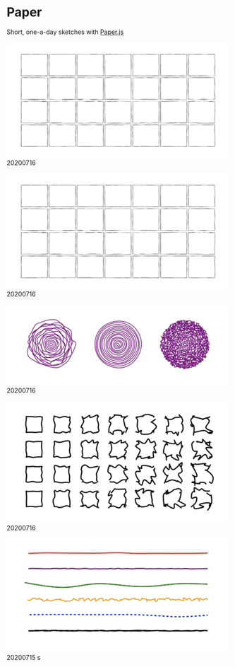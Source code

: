 # Paper

Short, one-a-day sketches with [Paper.js](http://paperjs.org/)

![IMG 20200716_3](./images/20200716_2.png)
20200716

![IMG 20200716_2](./images/20200716_2.png)
20200716

![IMG 20200716_1](./images/20200716_1.png)
20200716

![IMG 20200716_0](./images/20200716_0.png)
20200716

![IMG 20200715_0](./images/20200715_0.png)
20200715
s
